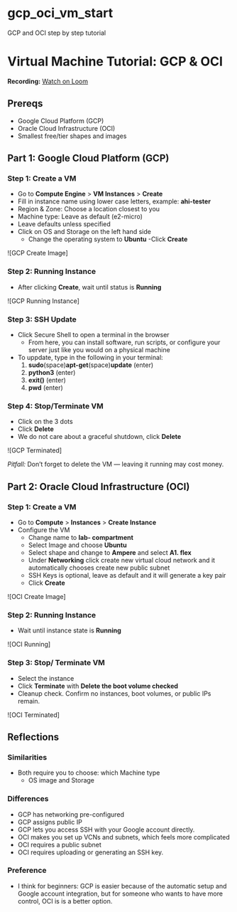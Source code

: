 # gcp_oci_vm_start
GCP and OCI step by step tutorial
# Virtual Machine Tutorial: GCP & OCI

**Recording:** [Watch on Loom](https://www.loom.com/share/3083d00be535445b97c2cb42f8e749ec?sid=a3792a61-d27b-4e74-8951-efa0eb55a19b)

## Prereqs
- Google Cloud Platform (GCP)
- Oracle Cloud Infrastructure (OCI)
- Smallest free/tier shapes and images

## Part 1: Google Cloud Platform (GCP)

### Step 1: Create a VM
- Go to **Compute Engine** > **VM Instances** > **Create**
- Fill in instance name using lower case letters, example: **ahi-tester**
- Region & Zone: Choose a location closest to you
- Machine type: Leave as default (e2-micro)
- Leave defaults unless specified
- Click on OS and Storage on the left hand side
	- Change the operating system to **Ubuntu**
-Click **Create**

![GCP Create Image]

### Step 2: Running Instance
- After clicking **Create**, wait until status is **Running**

![GCP Running Instance]

### Step 3: SSH Update
- Click Secure Shell to open a terminal in the browser
	- From here, you can install software, run scripts, or configure your server just like you would on a physical machine 
- To uppdate, type in the following in your terminal:
	 1. **sudo**(space)**apt-get**(space)**update** (enter)
     2. **python3** (enter)
     3. **exit()** (enter)
     4. **pwd** (enter)

### Step 4: Stop/Terminate VM
- Click on the 3 dots
- Click **Delete**
- We do not care about a graceful shutdown, click **Delete**

![GCP Terminated]

*Pitfall:* Don’t forget to delete the VM — leaving it running may cost money.

## Part 2: Oracle Cloud Infrastructure (OCI)

### Step 1: Create a VM
- Go to **Compute** > **Instances** > **Create Instance**
- Configure the VM
	- Change name to **lab- compartment**
 	- Select Image and choose **Ubuntu**
	- Select shape and change to **Ampere** and select **A1. flex**
	- Under **Networking** click create new virtual cloud network and it automatically chooses create new public subnet
	- SSH Keys is optional, leave as default and it will generate a key pair
	- Click **Create**

![OCI Create Image]

### Step 2: Running Instance
- Wait until instance state is **Running**

![OCI Running]

### Step 3: Stop/ Terminate VM
- Select the instance
- Click **Terminate** with **Delete the boot volume checked**
- Cleanup check. Confirm no instances, boot volumes, or public IPs remain.

![OCI Terminated]

## Reflections
### Similarities
- Both require you to choose: which Machine type
	- OS image and Storage
### Differences
- GCP has networking pre-configured
- GCP assigns public IP
- GCP lets you access SSH with your Google account directly.
- OCI makes you set up VCNs and subnets, which feels more complicated
- OCI requires a public subnet
- OCI requires uploading or generating an SSH key.
### Preference 
- I think for  beginners: GCP is easier because of the automatic setup and Google account integration,
	but for someone who wants to have more control, OCI is is a better option.

